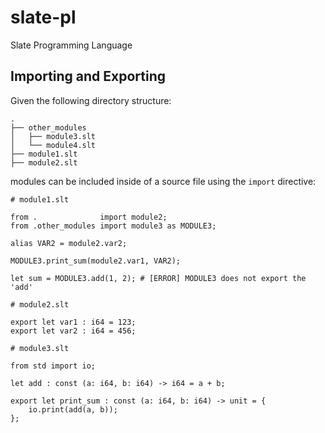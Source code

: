 # slate-pl
Slate Programming Language

## Importing and Exporting
Given the following directory structure:
```
.
├── other_modules
│   ├── module3.slt
│   └── module4.slt
├── module1.slt
├── module2.slt
```

modules can be included inside of a source file using the `import` directive:

```
# module1.slt

from .              import module2;
from .other_modules import module3 as MODULE3;

alias VAR2 = module2.var2;

MODULE3.print_sum(module2.var1, VAR2);

let sum = MODULE3.add(1, 2); # [ERROR] MODULE3 does not export the 'add'
```

```
# module2.slt

export let var1 : i64 = 123;
export let var2 : i64 = 456;
```

```
# module3.slt

from std import io;

let add : const (a: i64, b: i64) -> i64 = a + b;

export let print_sum : const (a: i64, b: i64) -> unit = {
    io.print(add(a, b));
};
```